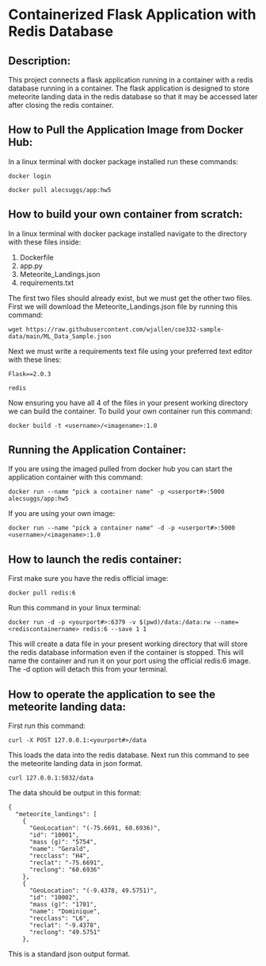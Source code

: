 
# Containerized Flask Application with Redis Database


## Description:

This project connects a flask application running in a container with a redis 
database running in a container. The flask application is designed to store meteorite
landing data in the redis database so that it may be accessed later after closing 
the redis container.

## How to Pull the Application Image from Docker Hub:

In a linux terminal with docker package installed run these commands:

`docker login`

`docker pull alecsuggs/app:hw5`

## How to build your own container from scratch:

In a linux terminal with docker package installed navigate to the directory with these
files inside:

1. Dockerfile
2. app.py
3. Meteorite_Landings.json
4. requirements.txt

The first two files should already exist, but we must get the other two files. First 
we will download the Meteorite_Landings.json file by running this command:

`wget https://raw.githubusercontent.com/wjallen/coe332-sample-data/main/ML_Data_Sample.json`

Next we must write a requirements text file using your preferred text editor with these lines:

`Flask==2.0.3`

`redis`

Now ensuring you have all 4 of the files in your present working directory we can build
the container. To build your own container run this command:

`docker build -t <username>/<imagename>:1.0`

## Running the Application Container:

If you are using the imaged pulled from docker hub you can start the application container
with this command:

`docker run --name "pick a container name" -p <userport#>:5000 alecsuggs/app:hw5`

If you are using your own image:

`docker run --name "pick a container name" -d -p <userport#>:5000 <username>/<imagename>:1.0`

## How to launch the redis container:

First make sure you have the redis official image:

`docker pull redis:6`

Run this command in your linux terminal:

`docker run -d -p <yourport#>:6379 -v $(pwd)/data:/data:rw --name=<rediscontainername> redis:6 --save 1 1`

This will create a data file in your present working directory that will store the redis database
information even if the container is stopped. This will name the container and run it on your port using
the official redis:6 image. The -d option will detach this from your terminal. 

## How to operate the application to see the meteorite landing data:

First run this command:

`curl -X POST 127.0.0.1:<yourport#>/data`

This loads the data into the redis database. Next run this command to see the meteorite landing 
data in json format.

`curl 127.0.0.1:5032/data`

The data should be output in this format:

```
{
  "meteorite_landings": [
    {
      "GeoLocation": "(-75.6691, 60.6936)",
      "id": "10001",
      "mass (g)": "5754",
      "name": "Gerald",
      "recclass": "H4",
      "reclat": "-75.6691",
      "reclong": "60.6936"
    },
    {
      "GeoLocation": "(-9.4378, 49.5751)",
      "id": "10002",
      "mass (g)": "1701",
      "name": "Dominique",
      "recclass": "L6",
      "reclat": "-9.4378",
      "reclong": "49.5751"
    },
```

This is a standard json output format.
